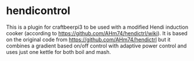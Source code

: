 # hendicontrol
This is a plugin for craftbeerpi3 to be used with a modified Hendi induction cooker (according to https://github.com/AHm74/hendictrl/wiki). It is based on the original code from https://github.com/AHm74/hendictrl but it combines a gradient based on/off control with adaptive power control and uses just one kettle for both boil and mash.
